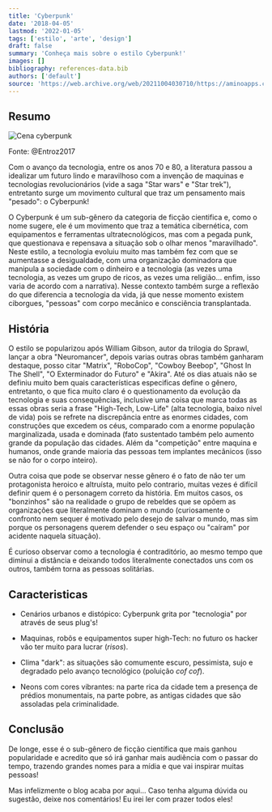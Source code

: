 ```yaml
---
title: 'Cyberpunk'
date: '2018-04-05'
lastmod: '2022-01-05'
tags: ['estilo', 'arte', 'design']
draft: false
summary: 'Conheça mais sobre o estilo Cyberpunk!'
images: []
bibliography: references-data.bib
authors: ['default']
source: 'https://web.archive.org/web/20211004030710/https://aminoapps.com/c/grimoires/page/blog/cyberpunk/n5Ma_aWQULuWWLr0qmj6n8P1ax7YaDqbaoE'
---
```


## Resumo

![Cena cyberpunk](/static/images/cybor_punk_by_entroz.jpg)

Fonte: @Entroz2017

Com o avanço da tecnologia, entre os anos 70 e 80, a literatura passou a idealizar um futuro lindo e maravilhoso com a invenção de maquinas e tecnologias revolucionários (vide a saga "Star wars" e "Star trek"), entretanto surge um movimento cultural que traz um pensamento mais "pesado": o Cyberpunk!

O Cyberpunk é um sub-gênero da categoria de ficção cientifica e, como o nome sugere, ele é um movimento que traz a temática cibernética, com equipamentos e ferramentas ultratecnológicos, mas com a pegada punk, que questionava e repensava a situação sob o olhar menos "maravilhado". Neste estilo, a tecnologia evoluiu muito mas também fez com que se aumentasse a desigualdade, com uma organização dominadora que manipula a sociedade com o dinheiro e a tecnologia (as vezes uma tecnologia, as vezes um grupo de ricos, as vezes uma religião... enfim, isso varia de acordo com a narrativa). Nesse contexto também surge a reflexão do que diferencia a tecnologia da vida, já que nesse momento existem ciborgues, "pessoas" com corpo mecânico e consciência transplantada.

<TOCInline toc={props.toc} exclude='Resumo' toHeading={2} />

## História

O estilo se popularizou após William Gibson, autor da trilogia do Sprawl, lançar a obra "Neuromancer", depois varias outras obras também ganharam destaque, posso citar "Matrix", "RoboCop", "Cowboy Beebop", "Ghost In The Shell", "O Exterminador do Futuro" e "Akira". Até os dias atuais não se definiu muito bem quais características especificas define o gênero, entretanto, o que fica muito claro é o questionamento da evolução da tecnologia e suas consequências, inclusive uma coisa que marca todas as essas obras seria a frase "High-Tech, Low-Life" (alta tecnologia, baixo nível de vida) pois se refrete na discrepância entre as enormes cidades, com construções que excedem os céus, comparado com a enorme população marginalizada, usada e dominada (fato sustentado também pelo aumento grande da população das cidades. Além da "competição" entre maquina e humanos, onde grande maioria das pessoas tem implantes mecânicos (isso se não for o corpo inteiro).

Outra coisa que pode se observar nesse gênero é o fato de não ter um protagonista heroico e altruísta, muito pelo contrario, muitas vezes é difícil definir quem é o personagem correto da história. Em muitos casos, os "bonzinhos" são na realidade o grupo de rebeldes que se opõem as organizações que literalmente dominam o mundo (curiosamente o confronto nem sequer é motivado pelo desejo de salvar o mundo, mas sim porque os personagens querem defender o seu espaço ou "caíram" por acidente naquela situação).

É curioso observar como a tecnologia é contraditório, ao mesmo tempo que diminui a distância e deixando todos literalmente conectados uns com os outros, também torna as pessoas solitárias.

## Caracteristicas

<Youtube id="wRve8Gsby5o" title="The Future is Now - Artbook Volume Two Kickstarter Trailer" />

- Cenários urbanos e distópico: Cyberpunk grita por "tecnologia" por através de seus plug's!

- Maquinas, robôs e equipamentos super high-Tech: no futuro os hacker vão ter muito para lucrar (_risos_).

- Clima "dark": as situações são comumente escuro, pessimista, sujo e degradado pelo avanço tecnológico (poluição _cof cof_).

- Neons com cores vibrantes: na parte rica da cidade tem a presença de prédios monumentais, na parte pobre, as antigas cidades que são assoladas pela criminalidade.

## Conclusão

De longe, esse é o sub-gênero de ficção científica que mais ganhou popularidade e acredito que só irá ganhar mais audiência com o passar do tempo, trazendo grandes nomes para a mídia e que vai inspirar muitas pessoas!

Mas infelizmente o blog acaba por aqui... Caso tenha alguma dúvida ou sugestão, deixe nos comentários! Eu irei ler com prazer todos eles!
